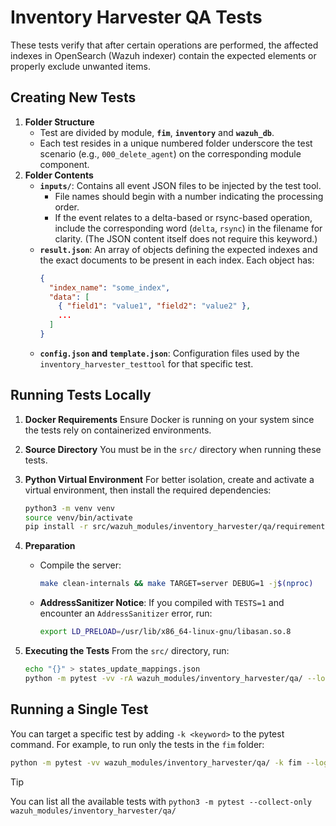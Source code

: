# Inventory Harvester QA Tests

These tests verify that after certain operations are performed, the affected indexes in OpenSearch (Wazuh indexer) contain the expected elements or properly exclude unwanted items.

## Creating New Tests

1. **Folder Structure**
   - Test are divided by module, **`fim`**, **`inventory`** and **`wazuh_db`**.
   - Each test resides in a unique numbered folder underscore the test scenario (e.g., `000_delete_agent`) on the corresponding module component.
2. **Folder Contents**
   - **`inputs/`**: Contains all event JSON files to be injected by the test tool.
     - File names should begin with a number indicating the processing order.
     - If the event relates to a delta-based or rsync-based operation, include the corresponding word (`delta`, `rsync`) in the filename for clarity. (The JSON content itself does not require this keyword.)
   - **`result.json`**: An array of objects defining the expected indexes and the exact documents to be present in each index. Each object has:
     ```json
     {
       "index_name": "some_index",
       "data": [
         { "field1": "value1", "field2": "value2" },
         ...
       ]
     }
     ```
   - **`config.json` and `template.json`**: Configuration files used by the `inventory_harvester_testtool` for that specific test.

## Running Tests Locally

1. **Docker Requirements**
   Ensure Docker is running on your system since the tests rely on containerized environments.

2. **Source Directory**
   You must be in the `src/` directory when running these tests.

3. **Python Virtual Environment**
   For better isolation, create and activate a virtual environment, then install the required dependencies:

   ```bash
   python3 -m venv venv
   source venv/bin/activate
   pip install -r src/wazuh_modules/inventory_harvester/qa/requirements.txt
   ```

4. **Preparation**

   - Compile the server:
     ```bash
     make clean-internals && make TARGET=server DEBUG=1 -j$(nproc)
     ```
   - **AddressSanitizer Notice**: If you compiled with `TESTS=1` and encounter an `AddressSanitizer` error, run:
     ```bash
     export LD_PRELOAD=/usr/lib/x86_64-linux-gnu/libasan.so.8
     ```

5. **Executing the Tests**
   From the `src/` directory, run:

   ```bash
   echo "{}" > states_update_mappings.json
   python -m pytest -vv -rA wazuh_modules/inventory_harvester/qa/ --log-cli-level=DEBUG
   ```

## Running a Single Test

You can target a specific test by adding `-k <keyword>` to the pytest command. For example, to run only the tests in the `fim` folder:

```bash
python -m pytest -vv wazuh_modules/inventory_harvester/qa/ -k fim --log-cli-level=DEBUG
```

> [!TIP]
> You can list all the available tests with `python3 -m pytest --collect-only  wazuh_modules/inventory_harvester/qa/`

